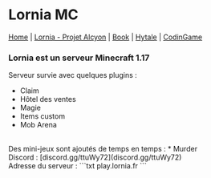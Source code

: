 # Lornia MC

[Home](https://evury.github.io/lornia)
 | [Lornia - Projet Alcyon](https://evury.github.io/lornia/Lornia-ProjetAlcyon)
 | [Book](https://evury.github.io/lornia/Book)
 | [Hytale](https://evury.github.io/lornia/Hytale)
 | [CodinGame](https://www.codingame.com/profile/b6e09c38b3e3ffd760cd0d21a064cfb87922051)


### Lornia est un serveur Minecraft 1.17

Serveur survie avec quelques plugins :
* Claim
* Hôtel des ventes
* Magie
* Items custom
* Mob Arena

<br/>
Des mini-jeux sont ajoutés de temps en temps :
* Murder

<br/>
Discord : [discord.gg/ttuWy72](discord.gg/ttuWy72)

<br/>
Adresse du serveur : 
```txt
play.lornia.fr
```